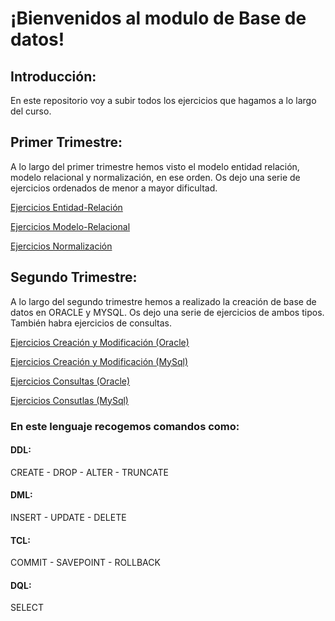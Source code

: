 # ¡Bienvenidos al modulo de Base de datos!
## Introducción:
En este repositorio voy a subir todos los ejercicios que hagamos a lo largo del curso.
## Primer Trimestre:
A lo largo del primer trimestre hemos visto el modelo entidad relación, modelo relacional y normalización, en ese orden.
Os dejo una serie de ejercicios ordenados de menor a mayor dificultad.

[Ejercicios Entidad-Relación](https://github.com/iivansaanchez/Data-Base-E-R/tree/master/Entidad%20Relacio%CC%81n)

[Ejercicios Modelo-Relacional](https://github.com/iivansaanchez/Data-Base-E-R/tree/master/Modelo-Relacional)

[Ejercicios Normalización](https://github.com/iivansaanchez/Data-Base-E-R/tree/master/Normalizaci%C3%B3n)

## Segundo Trimestre:

A lo largo del segundo trimestre hemos a realizado la creación de base de datos en ORACLE y MYSQL.
Os dejo una serie de ejercicios de ambos tipos. También habra ejercicios de consultas.

[Ejercicios Creación y Modificación (Oracle)](https://github.com/iivansaanchez/Data-Base-E-R/tree/master/ORACLE)

[Ejercicios Creación y Modificación (MySql)](https://github.com/iivansaanchez/Data-Base-E-R/tree/master/MY_SQL)

[Ejercicios Consultas (Oracle)](https://github.com/iivansaanchez/Data-Base-E-R/tree/master/ORACLE/CONSULTAS)

[Ejercicios Consutlas (MySql)](https://github.com/iivansaanchez/Data-Base-E-R/tree/master/MY_SQL/CONSULTAS)

### En este lenguaje recogemos comandos como:

#### DDL:

CREATE - DROP - ALTER - TRUNCATE

#### DML:

INSERT - UPDATE - DELETE

#### TCL:

COMMIT - SAVEPOINT - ROLLBACK

#### DQL:

SELECT
